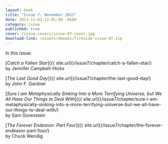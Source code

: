 ```yaml
---
layout: book
title: "Issue 7: November 2013"
date: 2013-11-01 12:01:00 -0500
category: issue
published: true
cover: /issue-covers/issue-07-cover.jpg
download-link: /assets/ebooks/fireside-issue-07.zip
---
```


In this issue:

[_Catch a Fallen Star_]({{ site.url}}/issue7/chapter/catch-a-fallen-star/)<br/>
by Jennifer Campbell-Hicks

[_The Last Good Day_]({{ site.url}}/issue7/chapter/the-last-good-day/)<br/>
by John F. Gardner

[_Sure I am Metaphysically Sinking Into a More Terrifying Universe, but We All Have Our Things to Deal With_]({{ site.url}}/issue7/chapter/sure-i-am-metaphysically-sinking-into-a-more-terrifying-universe-but-we-all-have-our-things-to-deal-with/)<br/>
by Sam Gorenstein

[_The Forever Endeavor: Part Four_]({{ site.url}}/issue7/chapter/the-forever-endeavor-part-four/)<br/>
by Chuck Wendig
